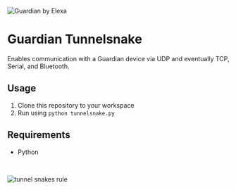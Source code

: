 ![Guardian by Elexa](http://static.gvd3.com/logos/guardian_by_elexa_logo.png)

# Guardian Tunnelsnake
Enables communication with a Guardian device via UDP and eventually TCP, Serial, and Bluetooth.

## Usage
1. Clone this repository to your workspace
2. Run using `python tunnelsnake.py`

## Requirements
* Python

&nbsp;

![tunnel snakes rule](http://static.gvd3.com/logos/tunnelsnakesrule.png)